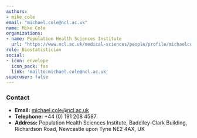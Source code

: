 ```yaml
---
authors:
- mike_cole
email: "michael.cole@ncl.ac.uk"
name: Mike Cole
organizations:
- name: Population Health Sciences Institute
  url: "https://www.ncl.ac.uk/medical-sciences/people/profile/michaelcole.html"
role: Biostatistician
social:
- icon: envelope
  icon_pack: fas
  link: 'mailto:michael.cole@ncl.ac.uk'
superuser: false
---
```


### Contact

- __Email:__ [michael.cole@ncl.ac.uk](mailto:michael.cole@ncl.ac.uk)
- __Telephone:__ +44 (0) 191 208 4587
- __Address:__ Population Health Sciences Institute, Baddiley-Clark Building, Richardson Road, Newcastle upon Tyne NE2 4AX, UK
